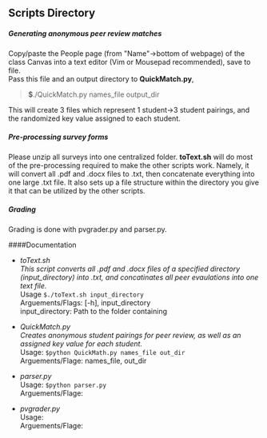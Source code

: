 Scripts Directory
---------------------


##### Generating anonymous peer review matches 
Copy/paste the People page (from "Name"-\>bottom of webpage) of the class Canvas into a text editor (Vim or Mousepad recommended), save to file.  
Pass this file and an output directory to **QuickMatch.py**,  
> **$**./QuickMatch.py names\_file output\_dir   

This will create 3 files which represent 1 student-\>3 student pairings, and the randomized key value assigned to each student. 


##### Pre-processing survey forms
Please unzip all surveys into one centralized folder. **toText.sh** will do most of the pre-processing required to make the other scripts work. Namely, it will convert all .pdf and .docx files to .txt, then concatenate everything into one large .txt file. It also sets up a file structure within the directory you give it that can be utilized by the other scripts.    

##### Grading
Grading is done with pvgrader.py and parser.py. 

####Documentation
* *toText.sh*   
*This script converts all .pdf and .docx files of a specified directory (input\_directory) into .txt, and concatinates all peer evaulations into one text file.*    
Usage `$./toText.sh input_directory`  
Arguements/Flags: [-h], input\_directory  
input\_directory: Path to the folder containing   

* *QuickMatch.py*   
*Creates anonymous student pairings for peer review, as well as an assigned key value for each student.*      
Usage: `$python QuickMath.py names_file out_dir`     
Arguements/Flage: names\_file, out\_dir   

* *parser.py*   
Usage: `$python parser.py`  
Arguements/Flage:    

* *pvgrader.py*  
Usage:    
Arguements/Flage:  

